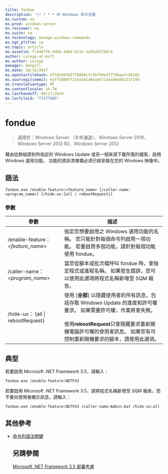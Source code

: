 ```yaml
---
title: fondue
description: '\* * * * 的 Windows 命令主題 '
ms.custom: na
ms.prod: windows-server
ms.reviewer: na
ms.suite: na
ms.technology: manage-windows-commands
ms.tgt_pltfrm: na
ms.topic: article
ms.assetid: fc4467f6-ddbb-4d6d-b51e-5a50a957b8c0
author: coreyp-at-msft
ms.author: coreyp
manager: dongill
ms.date: 10/16/2017
ms.openlocfilehash: d75d2d9fb57f8888cfc5bf50e2f7796aefc66102
ms.sourcegitcommit: 6aff3d88ff22ea141a6ea6572a5ad8dd6321f199
ms.translationtype: MT
ms.contentlocale: zh-TW
ms.lasthandoff: 09/27/2019
ms.locfileid: "71377095"
---
```

# <a name="fondue"></a>fondue

>適用於：Windows Server （半年通道）、Windows Server 2016、Windows Server 2012 R2、Windows Server 2012

藉由從群組原則所指定的 Windows Update 或另一個來源下載所需的檔案，啟用 Windows 選用功能。 功能的資訊清單檔必須已經安裝在您的 Windows 映像中。 
## <a name="syntax"></a>語法
```
fondue.exe /enable-feature:<feature_name> [/caller-name:<program_name>] [/hide-ux:{all | rebootRequest}]
```
### <a name="parameters"></a>參數

|              參數              |                                                                                                                                                                     描述                                                                                                                                                                     |
|-------------------------------------|-----------------------------------------------------------------------------------------------------------------------------------------------------------------------------------------------------------------------------------------------------------------------------------------------------------------------------------------------------|
|  /enable-feature： <*feature_name*>   |                                                                               指定您想要啟用之 Windows 選用功能的名稱。 您只能針對每個命令列啟用一項功能。 若要啟用多個功能，請針對每個功能使用 fondue。                                                                                |
|    /caller-name： <*program_name*>    |                                                                                 當您從腳本或批次檔呼叫 fondue 時，會指定程式或進程名稱。 如果發生錯誤，您可以使用此選項將程式名稱新增至 SQM 報告。                                                                                 |
| /hide-ux： {all &#124; rebootRequest} | 使用 [**全部**] 以隱藏使用者的所有訊息，包括存取 Windows Update 的進度和許可權要求。 如果需要許可權，作業將會失敗。<br /><br />使用**rebootRequest**只會隱藏要求重新開機電腦許可權的使用者訊息。 如果您有可控制重新開機要求的腳本，請使用此選項。 |

## <a name="BKMK_Examples"></a>典型
若要啟用 Microsoft .NET Framework 3.5，請輸入：
```
fondue.exe /enable-feature:NETFX3
```
若要啟用 Microsoft .NET Framework 3.5，請將程式名稱新增至 SQM 報表，而不要向使用者顯示訊息，請輸入：
```
fondue.exe /enable-feature:NETFX3 /caller-name:Admin.bat /hide-ux:all
```
## <a name="additional-references"></a>其他參考
- [命令列語法關鍵](command-line-syntax-key.md)
  ## <a name="see-also"></a>另請參閱
  [Microsoft .NET Framework 3.5 部署考慮](https://go.microsoft.com/fwlink/?LinkId=248869)
